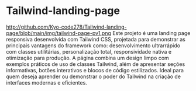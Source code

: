 # Tailwind-landing-page
http://github.com/Kyo-code278/Tailwind-landing-page/blob/main/img/tailwind-page-pv1.png
Este projeto é uma landing page responsiva desenvolvida com Tailwind CSS, projetada para demonstrar as principais vantagens do framework como: desenvolvimento ultrarrápido com classes utilitárias, personalização total, responsividade nativa e otimização para produção. A página combina um design limpo com exemplos práticos de uso de classes Tailwind, além de apresentar seções informativas, botões interativos e blocos de código estilizados. Ideal para quem deseja aprender ou demonstrar o poder do Tailwind na criação de interfaces modernas e eficientes.
